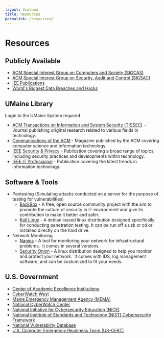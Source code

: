```yaml
---
layout: 2column
title: Resources
permalink: /resources/
---
```


<h1>Resources</h1>

<h2>Publicly Available</h2>
<ul class="bullet-list">
	<li><a href="http://www.sigcas.org/">ACM Special Interest Group on Computers and Society (SIGCAS)</a></li>
	<li><a href="http://www.sigsac.org/">ACM Special Interest Group on Security, Audit and Control (SIGSAC)</a></li>
	<li><a href="http://ieeexplore.ieee.org/Xplore/home.jsp">IEE Publications</a></li>
	<li><a href="http://www.informationisbeautiful.net/visualizations/worlds-biggest-data-breaches-hacks/">World's Biggest Data Breaches and Hacks</a></li>
</ul>
<h2>UMaine Library</h2>
Login to the UMaine System required
<ul class="bullet-list">
	<li><a href="http://tissec.acm.org.ursus-proxy-1.ursus.maine.edu/">ACM Transactions on Information and System Security (TISSEC)</a> - Journal publishing original research related to various fields in technology.</li>
	<li><a href="http://cacm.acm.org.ursus-proxy-1.ursus.maine.edu/">Communications of the ACM</a> - Magazine published by the ACM covering computer science and information technology.</li>
	<li><a href="http://ieeexplore.ieee.org.ursus-proxy-1.ursus.maine.edu/">IEEE Security &amp; Privacy</a> - Publication covering a broad range of topics, including security practices and developments within technology.</li>
	<li><a href="http://ieeexplore.ieee.org.ursus-proxy-1.ursus.maine.edu/">IEEE IT Professional</a> - Publication covering the latest trends in information technology.</li>
</ul>
<h2>Software &amp; Tools</h2>
<ul class="bullet-list">
	<li>Pentesting (Simulating attacks conducted on a server for the purpose of testing for vulnerabilities)
<ul>
	<li><a href="https://www.backbox.org/">BackBox</a> - A free, open source community project with the aim to promote the culture of security in IT environment and give its contribution to make it better and safer.</li>
	<li><a href="https://www.kali.org/">Kali Linux</a> - A debian-based linux distribution designed specifically for conducting penetration testing. It can be run off a usb or cd or installed directly on the hard drive.</li>
</ul>
</li>
	<li>Network Monitoring
<ul class="bullet-list">
	<li><a href="https://www.nagios.org/">Nagios</a> - A tool for monitoring your network for infrastructural problems.  It comes in several versions.</li>
	<li><a href="https://security-onion-solutions.github.io/security-onion/">Security Onion</a> - A linux distribution designed to help you monitor and protect your network.  It comes with IDS, log management software, and can be customized to fit your needs.</li>
</ul>
</li>
</ul>
<h2>U.S. Government</h2>
<ul class="bullet-list">
	<li><a href="https://www.nsa.gov/ia/academic_outreach/nat_cae/institutions.shtml">Center of Academic Excellence Institutions</a></li>
	<li><a href="http://www.cyberwatchwest.org/">CyberWatch West</a></li>
	<li><a href="http://www.maine.gov/mema/">Maine Emergency Management Agency (MEMA)</a></li>
	<li><a href="http://www.nationalcyberwatch.org/">National CyberWatch Center</a></li>
	<li><a href="http://csrc.nist.gov/nice/index.htm">National Initiative for Cybersecurity Education (NICE)</a></li>
	<li><a href="http://www.nist.gov/cyberframework/">National Institute of Standards and Technology (NIST) Cybersecurity Framework</a></li>
	<li><a href="https://nvd.nist.gov/">National Vulnerability Database</a></li>
	<li><a href="https://www.us-cert.gov/">U.S. Computer Emergency Readiness Team (US-CERT)</a></li>
</ul>
